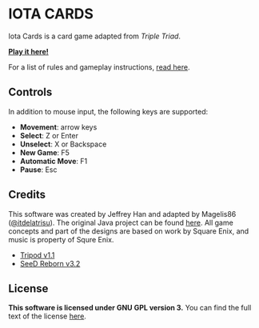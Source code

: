 # IOTA CARDS
Iota Cards is a card game adapted from *Triple Triad*.

**[Play it here!](https://magelis86.github.io/)**

For a list of rules and gameplay instructions,
[read here](https://iota-cards-43.webself.net/).

## Controls
In addition to mouse input, the following keys are supported:

 * **Movement**: arrow keys
 * **Select**: Z or Enter
 * **Unselect**: X or Backspace
 * **New Game**: F5
 * **Automatic Move**: F1
 * **Pause**: Esc

## Credits
This software was created by Jeffrey Han and adapted by Magelis86
([@itdelatrisu](https://github.com/itdelatrisu/)).  The original Java
project can be found [here](https://github.com/itdelatrisu/triple-triad).
All game concepts and part of the designs are based on work by Square Enix, and music is
property of Squre Enix.



 * [Tripod v1.1](http://forums.qhimm.com/index.php?topic=15301.0)
 * [SeeD Reborn v3.2](http://forums.qhimm.com/index.php?topic=15320.0)


## License
**This software is licensed under GNU GPL version 3.**
You can find the full text of the license [here](LICENSE).